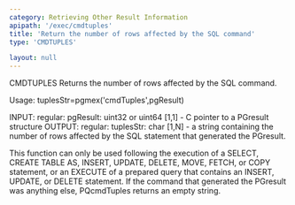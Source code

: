 ```yaml
---
category: Retrieving Other Result Information
apipath: '/exec/cmdtuples'
title: 'Return the number of rows affected by the SQL command'
type: 'CMDTUPLES'

layout: null
---
```


 CMDTUPLES Returns the number of rows affected by the SQL command.

 Usage: tuplesStr=pgmex('cmdTuples',pgResult)

 INPUT:
   regular:
     pgResult: uint32 or uint64 [1,1] - C pointer to a PGresult structure
 OUTPUT:
   regular:
     tuplesStr: char [1,N] - a string containing the number of rows
         affected by the SQL statement that generated the PGresult.

 This function can only be used following the execution of a SELECT,
 CREATE TABLE AS, INSERT, UPDATE, DELETE, MOVE, FETCH, or COPY statement,
 or an EXECUTE of a prepared query that contains an INSERT, UPDATE, or
 DELETE statement. If the command that generated the PGresult was anything
 else, PQcmdTuples returns an empty string.